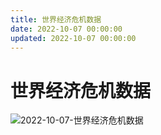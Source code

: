 ```yaml
---
title: 世界经济危机数据
date: 2022-10-07 00:00:00
updated: 2022-10-07 00:00:00
---
```


# 世界经济危机数据

![2022-10-07-世界经济危机数据](assets/2022-10-07-世界经济危机数据.png)

